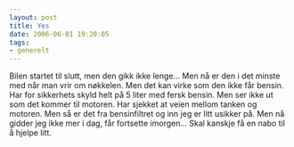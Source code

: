 ```yaml
---
layout: post
title: Yes
date: 2006-06-01 19:20:05
tags: 
- generelt
---
```

Bilen startet til slutt, men den gikk ikke lenge... Men nå er den i det minste med når man vrir om nøkkelen. Men det kan virke som den ikke får bensin. Har for sikkerhets skyld helt på 5 liter med fersk bensin. Men ser ikke ut som det kommer til motoren. Har sjekket at veien mellom tanken og motoren. Men så er det fra bensinfiltret og inn jeg er litt usikker på. Men nå gidder jeg ikke mer i dag, får fortsette imorgen... Skal kanskje få en nabo til å hjelpe litt.
